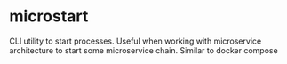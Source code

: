# microstart
CLI utility to start processes. Useful when working with microservice architecture to start some microservice chain. Similar to docker compose

